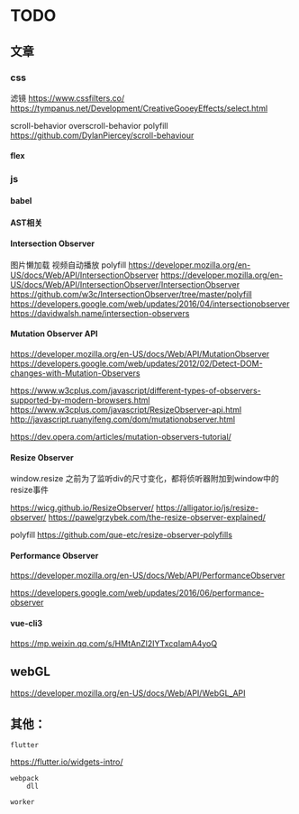 # TODO


## 文章

### css 

滤镜 https://www.cssfilters.co/
    https://tympanus.net/Development/CreativeGooeyEffects/select.html



scroll-behavior
overscroll-behavior
polyfill 
https://github.com/DylanPiercey/scroll-behaviour

#### flex 


### js

#### babel

#### AST相关


#### Intersection Observer
图片懒加载
视频自动播放
polyfill
https://developer.mozilla.org/en-US/docs/Web/API/IntersectionObserver
https://developer.mozilla.org/en-US/docs/Web/API/IntersectionObserver/IntersectionObserver
https://github.com/w3c/IntersectionObserver/tree/master/polyfill
https://developers.google.com/web/updates/2016/04/intersectionobserver
https://davidwalsh.name/intersection-observers

#### Mutation Observer API
https://developer.mozilla.org/en-US/docs/Web/API/MutationObserver
https://developers.google.com/web/updates/2012/02/Detect-DOM-changes-with-Mutation-Observers

https://www.w3cplus.com/javascript/different-types-of-observers-supported-by-modern-browsers.html
https://www.w3cplus.com/javascript/ResizeObserver-api.html
http://javascript.ruanyifeng.com/dom/mutationobserver.html

https://dev.opera.com/articles/mutation-observers-tutorial/

#### Resize Observer

window.resize
之前为了监听div的尺寸变化，都将侦听器附加到window中的resize事件

https://wicg.github.io/ResizeObserver/
https://alligator.io/js/resize-observer/
https://pawelgrzybek.com/the-resize-observer-explained/

polyfill
https://github.com/que-etc/resize-observer-polyfills


####  Performance Observer
https://developer.mozilla.org/en-US/docs/Web/API/PerformanceObserver

https://developers.google.com/web/updates/2016/06/performance-observer




#### vue-cli3
https://mp.weixin.qq.com/s/HMtAnZl2IYTxcqIamA4yoQ


## webGL
https://developer.mozilla.org/en-US/docs/Web/API/WebGL_API

## 其他：
	flutter 
https://flutter.io/widgets-intro/

	webpack
		dll

	worker

